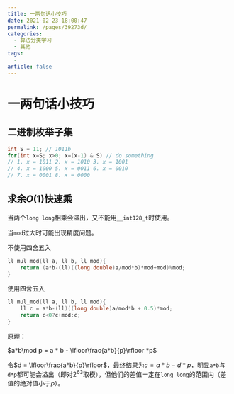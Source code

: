 ```yaml
---
title: 一两句话小技巧
date: 2021-02-23 18:00:47
permalink: /pages/39273d/
categories: 
  - 算法分类学习
  - 其他
tags: 
  - 
article: false
---
```





# 一两句话小技巧



## 二进制枚举子集

```cpp
int S = 11; // 1011b
for(int x=S; x>0; x=(x-1) & S) // do something
// 1. x = 1011 2. x = 1010 3. x = 1001
// 4. x = 1000 5. x = 0011 6. x = 0010
// 7. x = 0001 8. x = 0000
```



## 求余$O(1)$快速乘

当两个`long long`相乘会溢出，又不能用`__int128_t`时使用。

当`mod`过大时可能出现精度问题。

不使用四舍五入

```cpp
ll mul_mod(ll a, ll b, ll mod){
    return (a*b-(ll)((long double)a/mod*b)*mod+mod)%mod;
}
```

使用四舍五入

```cpp
ll mul_mod(ll a, ll b, ll mod){
    ll c = a*b-(ll)((long double)a/mod*b + 0.5)*mod;
    return c<0?c+mod:c;
}
```

原理：

$a*b\mod p = a * b - \lfloor\frac{a*b}{p}\rfloor *p$

令$d = \lfloor\frac{a*b}{p}\rfloor$，最终结果为$c=a*b-d*p$，明显`a*b`与`d*p`都可能会溢出（即对$2^{63}$取模），但他们的差值一定在`long long`的范围内（差值的绝对值小于$p$）。

